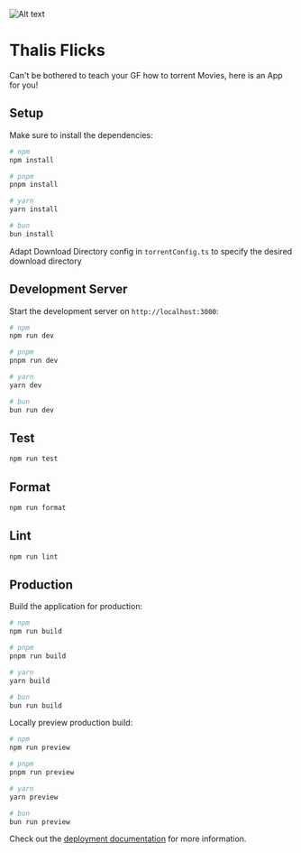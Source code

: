 ![Alt text](relative%20assets/thaliWatchingMovies.jpg?raw=true "Title")
# Thalis Flicks

Can't be bothered to teach your GF how to torrent Movies, here is an App for you!

## Setup

Make sure to install the dependencies:

```bash
# npm
npm install

# pnpm
pnpm install

# yarn
yarn install

# bun
bun install
```

Adapt Download Directory config in `torrentConfig.ts` to specify the desired download directory

## Development Server

Start the development server on `http://localhost:3000`:

```bash
# npm
npm run dev

# pnpm
pnpm run dev

# yarn
yarn dev

# bun
bun run dev
```

## Test

```bash
npm run test
```

## Format

```bash
npm run format
```

## Lint

```bash
npm run lint
```

## Production

Build the application for production:

```bash
# npm
npm run build

# pnpm
pnpm run build

# yarn
yarn build

# bun
bun run build
```

Locally preview production build:

```bash
# npm
npm run preview

# pnpm
pnpm run preview

# yarn
yarn preview

# bun
bun run preview
```

Check out the [deployment documentation](https://nuxt.com/docs/getting-started/deployment) for more information.

